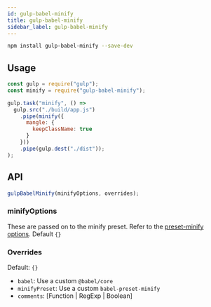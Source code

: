 ```yaml
---
id: gulp-babel-minify
title: gulp-babel-minify
sidebar_label: gulp-babel-minify
---
```


```sh title="Shell"
npm install gulp-babel-minify --save-dev
```

## Usage

```js title="gulpfile.js"
const gulp = require("gulp");
const minify = require("gulp-babel-minify");

gulp.task("minify", () =>
  gulp.src("./build/app.js")
    .pipe(minify({
      mangle: {
        keepClassName: true
      }
    }))
    .pipe(gulp.dest("./dist"));
);
```

## API

```js title="JavaScript"
gulpBabelMinify(minifyOptions, overrides);
```

### minifyOptions

These are passed on to the minify preset. Refer to the [preset-minify options](preset-minify.md#options). Default `{}`

### Overrides

Default: `{}`

- `babel`: Use a custom `@babel/core`
- `minifyPreset`: Use a custom `babel-preset-minify`
- `comments`: [Function | RegExp | Boolean]
